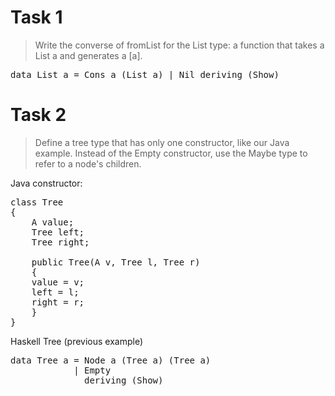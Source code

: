 # Task 1

> Write the converse of fromList for the List type: a function that takes a List a and generates a [a].

<pre>
data List a = Cons a (List a) | Nil deriving (Show)
</pre>

# Task 2

>Define a tree type that has only one constructor, like our Java example. Instead of the Empty constructor, use the Maybe type to refer to a node's children.

Java constructor:

<pre>
class Tree<A>
{
    A value;
    Tree<A> left;
    Tree<A> right;

    public Tree(A v, Tree<A> l, Tree<A> r)
    {
	value = v;
	left = l;
	right = r;
    }
}
</pre>

Haskell Tree (previous example)

<pre>
data Tree a = Node a (Tree a) (Tree a)
            | Empty
              deriving (Show)
</pre>
